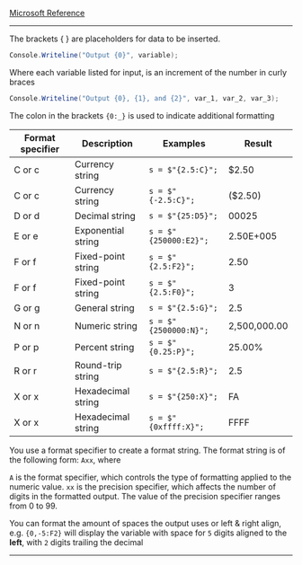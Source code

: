 [Microsoft Reference](https://docs.microsoft.com/en-us/dotnet/csharp/language-reference/keywords/formatting-numeric-results-table)

---

The brackets { } are placeholders for data to be inserted.
```C#
Console.Writeline("Output {0}", variable);
```
Where each variable listed for input, is an increment of the number in curly braces
```C#
Console.Writeline("Output {0}, {1}, and {2}", var_1, var_2, var_3);
```
The colon in the brackets `{0:_}` is used to indicate additional formatting

| Format specifier	| Description	| Examples |	Result |
| ----------------- | ----------- | -------- | ------- |
| C or c	          | Currency string | `s = $"{2.5:C}";` | $2.50 |
| C or c	          | Currency string | `s = $"{-2.5:C}";` | ($2.50) |
| D or d	          | Decimal	string  | `s = $"{25:D5}";` |	00025 |
| E or e	          | Exponential	string | `s = $"{250000:E2}";` |	2.50E+005 |
| F or f	          | Fixed-point	string | `s = $"{2.5:F2}";` | 2.50 |
| F or f	          | Fixed-point	string | `s = $"{2.5:F0}";` | 3 |
| G or g	          | General	string | `s = $"{2.5:G}";` |	2.5 |
| N or n	          | Numeric	string | `s = $"{2500000:N}";` | 	2,500,000.00 |
| P or p	          | Percent	string | `s = $"{0.25:P}";` |	25.00% |
| R or r	          | Round-trip	string  | `s = $"{2.5:R}";`	| 2.5 |
| X or x	          | Hexadecimal	string | `s = $"{250:X}";` | FA |
| X or x	          | Hexadecimal	string | `s = $"{0xffff:X}";` | FFFF |

You use a format specifier to create a format string. The format string is of the following form: `Axx`, where

`A` is the format specifier, which controls the type of formatting applied to the numeric value.
`xx` is the precision specifier, which affects the number of digits in the formatted output. The value of the precision specifier ranges from 0 to 99.

You can format the amount of spaces the output uses or left & right align, e.g. `{0,-5:F2}` will display the variable with space for `5` digits aligned to the **left**, with `2` digits trailing the decimal

---
